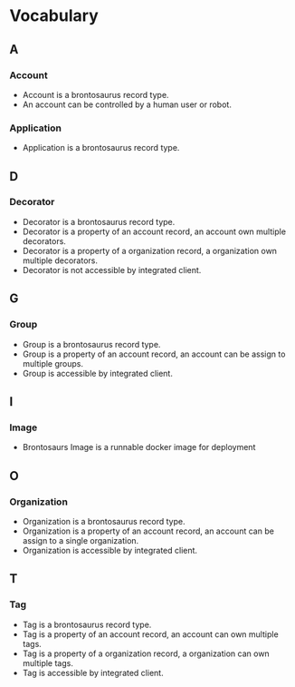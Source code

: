 # Vocabulary

## A

### Account

-   Account is a brontosaurus record type.
-   An account can be controlled by a human user or robot.

### Application

-   Application is a brontosaurus record type.

## D

### Decorator

-   Decorator is a brontosaurus record type.
-   Decorator is a property of an account record, an account own multiple decorators.
-   Decorator is a property of a organization record, a organization own multiple decorators.
-   Decorator is not accessible by integrated client.

## G

### Group

-   Group is a brontosaurus record type.
-   Group is a property of an account record, an account can be assign to multiple groups.
-   Group is accessible by integrated client.

## I

### Image

-   Brontosaurs Image is a runnable docker image for deployment

## O

### Organization

-   Organization is a brontosaurus record type.
-   Organization is a property of an account record, an account can be assign to a single organization.
-   Organization is accessible by integrated client.

## T

### Tag

-   Tag is a brontosaurus record type.
-   Tag is a property of an account record, an account can own multiple tags.
-   Tag is a property of a organization record, a organization can own multiple tags.
-   Tag is accessible by integrated client.
